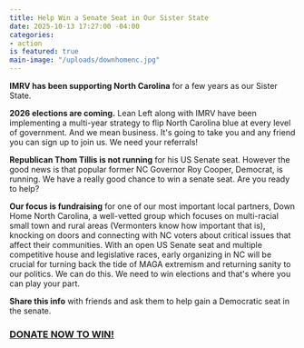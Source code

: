 ```yaml
---
title: Help Win a Senate Seat in Our Sister State
date: 2025-10-13 17:27:00 -04:00
categories:
- action
is featured: true
main-image: "/uploads/downhomenc.jpg"
---
```


**IMRV has been supporting North Carolina** for a few years as our Sister State. 

**2026 elections are coming.** Lean Left along with IMRV have been implementing a multi-year strategy to flip North Carolina blue at every level of government. And we mean business. It's going to take you and any friend you can sign up to join us. We need your referrals!

**Republican Thom Tillis is not running** for his US Senate seat.  However the good news is that popular former NC Governor Roy Cooper, Democrat, is running. We have a really good chance to win a senate seat. Are you ready to help?

**Our focus is fundraising** for one of our most important local partners, Down Home North Carolina, a well-vetted group which focuses on multi-racial small town and rural areas (Vermonters know how important that is), knocking on doors and connecting with NC voters about critical issues that affect their communities. With an open US Senate seat and multiple competitive house and legislative races, early organizing in NC will be crucial for turning back the tide of MAGA extremism and returning sanity to our politics.  We can do this. We need to win elections and that's where you can play your part. 

**Share this info** with friends and ask them to help gain a Democratic seat in the senate. 

### [DONATE NOW TO WIN!](https://secure.actblue.com/donate/ll-early-intensive-organizing?refcode=imrv) 